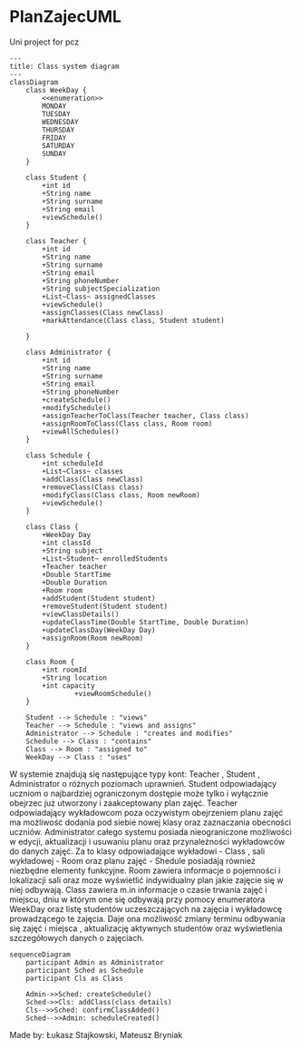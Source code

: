 # PlanZajecUML

Uni project for pcz

```mermaid
---
title: Class system diagram
---
classDiagram
    class WeekDay {
        <<enumeration>>
        MONDAY
        TUESDAY
        WEDNESDAY
        THURSDAY
        FRIDAY
        SATURDAY
        SUNDAY
    }

    class Student {
        +int id
        +String name
        +String surname
        +String email
        +viewSchedule()
    }

    class Teacher {
        +int id
        +String name
        +String surname
        +String email
        +String phoneNumber
        +String subjectSpecialization
        +List~Class~ assignedClasses
        +viewSchedule()
        +assignClasses(Class newClass)
        +markAttendance(Class class, Student student)

    }

    class Administrator {
        +int id
        +String name
        +String surname
        +String email
        +String phoneNumber
        +createSchedule()
        +modifySchedule()
        +assignTeacherToClass(Teacher teacher, Class class)
        +assignRoomToClass(Class class, Room room)
        +viewAllSchedules()
    }

    class Schedule {
        +int scheduleId
        +List~Class~ classes
        +addClass(Class newClass)
        +removeClass(Class class)
        +modifyClass(Class class, Room newRoom)
        +viewSchedule()
    }

    class Class {
        +WeekDay Day
        +int classId
        +String subject
        +List~Student~ enrolledStudents
        +Teacher teacher
        +Double StartTime
        +Double Duration
        +Room room
        +addStudent(Student student)
        +removeStudent(Student student)
        +viewClassDetails()
        +updateClassTime(Double StartTime, Double Duration)
        +updateClassDay(WeekDay Day)
        +assignRoom(Room newRoom)
    }

    class Room {
        +int roomId
        +String location
        +int capacity
                +viewRoomSchedule()
    }

    Student --> Schedule : "views"
    Teacher --> Schedule : "views and assigns"
    Administrator --> Schedule : "creates and modifies"
    Schedule --> Class : "contains"
    Class --> Room : "assigned to"
    WeekDay --> Class : "uses"
```

W systemie znajdują się następujące typy kont: Teacher , Student , Administrator o różnych poziomach uprawnień. 
Student odpowiadający uczniom o najbardziej ograniczonym dostępie może tylko i wyłącznie obejrzec już utworzony i zaakceptowany plan zajęć. Teacher odpowiadający wykładowcom poza oczywistym obejrzeniem planu zajęć ma możliwość dodania pod siebie nowej klasy oraz zaznaczania obecności uczniów. Administrator całego systemu posiada nieograniczone możliwości w edycji, aktualizacji i usuwaniu planu oraz przynależności wykładowców do danych zajęć. Za to klasy odpowiadające wykładowi - Class , sali wykładowej - Room oraz planu zajęć - Shedule posiadają również niezbędne elementy funkcyjne. Room zawiera informacje o pojemności i lokalizacji sali oraz moze wyświetlić indywidualny plan jakie zajęcie się w niej odbywają. Class zawiera m.in informacje o czasie trwania zajęć i miejscu, dniu w którym one się odbywają przy pomocy enumeratora WeekDay oraz listę studentów uczeszczających na zajęcia i wykładowcę prowadzącego te zajęcia. Daje ona możliwość zmiany terminu odbywania się zajęć i miejsca , aktualizację aktywnych studentów oraz wyświetlenia szczegółowych danych o zajęciach. 


```mermaid
sequenceDiagram
    participant Admin as Administrator
    participant Sched as Schedule
    participant Cls as Class

    Admin->>Sched: createSchedule()
    Sched->>Cls: addClass(class details)
    Cls-->>Sched: confirmClassAdded()
    Sched-->>Admin: scheduleCreated()
```

Made by:
Łukasz Stajkowski, Mateusz Bryniak
